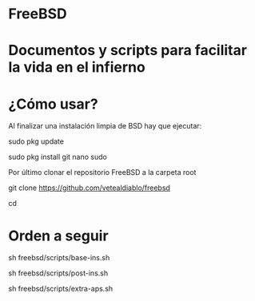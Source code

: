 # FreeBSD

Documentos y scripts para facilitar la vida en el infierno
==========================================================

**¿Cómo usar?**
========

Al finalizar una instalación limpia de BSD hay que ejecutar:

sudo pkg update

sudo pkg install git nano sudo

Por último clonar el repositorio FreeBSD a la carpeta root

git clone https://github.com/vetealdiablo/freebsd

cd

**Orden a seguir**
========

sh freebsd/scripts/base-ins.sh

sh freebsd/scripts/post-ins.sh

sh freebsd/scripts/extra-aps.sh
